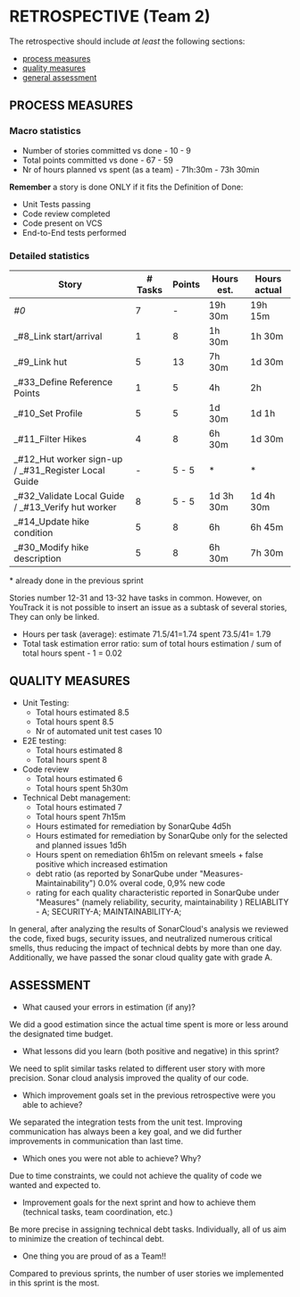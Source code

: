RETROSPECTIVE (Team 2)
=====================================

The retrospective should include _at least_ the following
sections:

- [process measures](#process-measures)
- [quality measures](#quality-measures)
- [general assessment](#assessment)

## PROCESS MEASURES 

### Macro statistics

- Number of stories committed vs done - 10 - 9
- Total points committed vs done - 67 - 59 
- Nr of hours planned vs spent (as a team) -  71h:30m - 73h 30min

**Remember**  a story is done ONLY if it fits the Definition of Done:
 
- Unit Tests passing
- Code review completed
- Code present on VCS
- End-to-End tests performed

### Detailed statistics

| Story  | # Tasks | Points | Hours est. | Hours actual |
|--------|---------|--------|------------|--------------|
| _#0_              |  7       |    -   |      19h 30m      |       19h 15m       |
| _#8_Link start/arrival   | 1         |   8    |    1h 30m        |    1h 30m          |
| _#9_Link hut      |   5      |  13      |  7h 30m          |   1d 30m           |
| _#33_Define Reference Points    |     1    |   5     |   4h         |  2h            |
| _#10_Set Profile      |  5       |    5    |  1d 30m          | 1d 1h             |
| _#11_Filter Hikes      |  4       |    8    |    6h 30m        |      1d 30m        |
| _#12_Hut worker sign-up / _#31_Register Local Guide      |   -     |   5 - 5    |   *     |  *          |
| _#32_Validate Local Guide / _#13_Verify hut worker      | 8        |  5 - 5     |     1d 3h 30m       | 1d 4h 30m             |
| _#14_Update hike condition     |  5       |  8      | 6h          | 6h 45m             |
| _#30_Modify hike description      |    5     |  8      |  6h 30m  |  7h 30m       |

\* already done in the previous sprint

Stories number 12-31 and 13-32 have tasks in common. However, on YouTrack it is not possible to insert an issue as a subtask of several stories, They can only be linked.


- Hours per task (average): estimate 71.5/41=1.74  spent 73.5/41= 1.79
- Total task estimation error ratio: sum of total hours estimation / sum of total hours spent - 1 = 0.02

  
## QUALITY MEASURES 

- Unit Testing:
  - Total hours estimated 8.5
  - Total hours spent 8.5
  - Nr of automated unit test cases 10
- E2E testing:
  - Total hours estimated 8
  - Total hours spent 8
- Code review 
  - Total hours estimated 6
  - Total hours spent 5h30m
- Technical Debt management:
  - Total hours estimated 7
  - Total hours spent 7h15m
  - Hours estimated for remediation by SonarQube 4d5h 
  - Hours estimated for remediation by SonarQube only for the selected and planned issues 1d5h
  - Hours spent on remediation 6h15m on relevant smeels + false positive which increased estimation
  - debt ratio (as reported by SonarQube under "Measures-Maintainability") 0.0% overal code,  0,9% new code
  - rating for each quality characteristic reported in SonarQube under "Measures" (namely reliability, security, maintainability ) 
  RELIABLITY - A; SECURITY-A; MAINTAINABILITY-A;
  

In general, after analyzing the results of SonarCloud's analysis we reviewed the code, fixed bugs, security issues, and neutralized numerous critical smells, thus reducing the impact of technical debts by more than one day.
Additionally, we have passed the sonar cloud quality gate with grade A.


## ASSESSMENT

- What caused your errors in estimation (if any)?

 We did a good estimation since the actual time spent is more or less around the designated time budget.

- What lessons did you learn (both positive and negative) in this sprint?

 We need to split similar tasks related to different user story with more precision. Sonar cloud analysis improved the quality of our code. 

- Which improvement goals set in the previous retrospective were you able to achieve? 

 We separated the integration tests from the unit test. Improving communication has always been a key goal, and we did further improvements in communication than last time.

- Which ones you were not able to achieve? Why?

 Due to time constraints, we could not achieve the quality of code we wanted and expected to. 

- Improvement goals for the next sprint and how to achieve them (technical tasks, team coordination, etc.)

 Be more precise in assigning technical debt tasks. Individually, all of us aim to minimize the creation of techincal debt.  

- One thing you are proud of as a Team!!

 Compared to previous sprints, the number of user stories we implemented in this sprint is the most.
